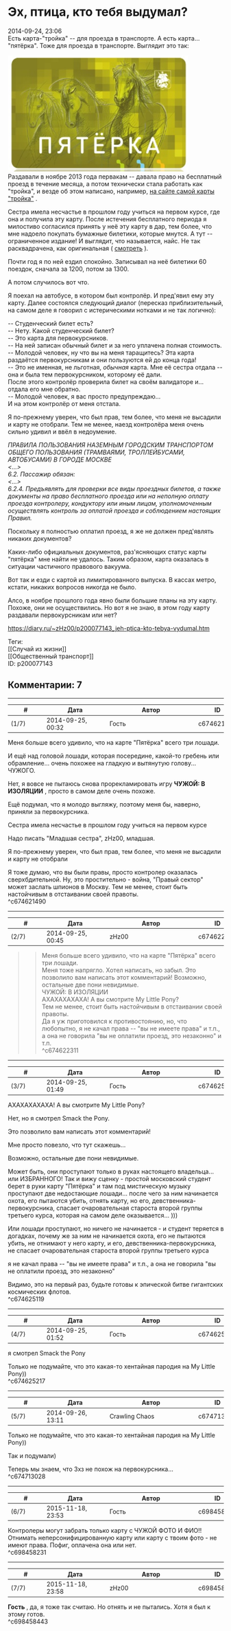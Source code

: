 Эх, птица, кто тебя выдумал?
============================

  
2014-09-24, 23:06  
 Есть карта-"тройка" -- для проезда в транспорте. А есть карта... "пятёрка". Тоже для проезда в транспорте. Выглядит это так:   
   
  ![](pics/d13d7031b41c.png)    
 Раздавали в ноябре 2013 года первакам -- давала право на бесплатный проезд в течение месяца, а потом технически стала работать как "тройка", и везде об этом написано, например,  [на сайте самой карты "тройка"](http://troika.mos.ru/passazhiram/news/trojka/karta_pyaterka_dostupna_pervokursnikam_s_noyabrya/)  .   
   
 Сестра имела несчастье в прошлом году учиться на первом курсе, где она и получила эту карту. После истечения бесплатного периода я милостиво согласился принять у неё эту карту в дар, тем более, что мне надоело покупать бумажные билетики, которые мнутся. А тут -- ограниченное издание! И выглядит, что называется, найс. Не так расквадрачена, как оригинальная (  [смотреть](https://ru.wikipedia.org/wiki/Тройка_(транспортная_карта))  ).   
   
 Почти год я по ней ездил спокойно. Записывал на неё билетики 60 поездок, сначала за 1200, потом за 1300.   
   
 А потом случилось вот что.   
   
 Я поехал на автобусе, в котором был контролёр. И пред'явил ему эту карту. Далее состоялся следующий диалог (пересказ приблизительный, на самом деле я говорил с истерическими нотками и не так логично):   
   
 -- Студенческий билет есть?   
 -- Нету. Какой студенческий билет?   
 -- Это карта для первокурсников.   
 -- На ней записан обычный билет и за него уплачена полная стоимость.   
 -- Молодой человек, ну что вы на меня таращитесь? Эта карта раздаётся первокурсникам и они пользуются ей до конца года!   
 -- Это не именная, не льготная,  *обычная*  карта. Мне её сестра отдала -- она и была тем первокурсником, которому её дали.   
 После этого контролёр проверила билет на своём валидаторе и... отдала его мне обратно.   
 -- Молодой человек, я вас просто предупреждаю...   
 И на этом контролёр от меня отстала.   
   
 Я по-прежнему уверен, что был прав, тем более, что меня не высадили и карту не отобрали. Тем не менее, наезд контролёра меня очень сильно удивил и ввёл в недоумение.   
   
  *ПРАВИЛА ПОЛЬЗОВАНИЯ НАЗЕМНЫМ ГОРОДСКИМ ТРАНСПОРТОМ ОБЩЕГО ПОЛЬЗОВАНИЯ (ТРАМВАЯМИ, ТРОЛЛЕЙБУСАМИ, АВТОБУСАМИ) В ГОРОДЕ МОСКВЕ   
 <...>   
 6.2. Пассажир обязан:   
 <...>   
 6.2.4. Предъявлять для проверки все виды проездных билетов, а также документы на право бесплатного проезда или на неполную оплату проезда контролеру, кондуктору или иным лицам, уполномоченным осуществлять контроль за оплатой проезда и соблюдением настоящих Правил.*    
   
 Поскольку я полностью оплатил проезд, я же не должен пред'являть никаких документов?   
   
 Каких-либо официальных документов, раз'ясняющих статус карты "пятёрка" мне найти не удалось. Таким образом, карта оказалась в ситуации частичного правового вакуума.   
   
 Вот так и езди с картой из лимитированного выпуска. В кассах метро, кстати, никаких вопросов никогда не было.   
   
 Алсо, в ноябре прошлого года явно были большие планы на эту карту. Похоже, они не осуществились. Но вот я не знаю, в этом году карту раздавали первокурсникам или нет?   
  
<https://diary.ru/~zHz00/p200077143_jeh-ptica-kto-tebya-vydumal.htm>  
  
Теги:  
[[Случай из жизни]]  
[[Общественный транспорт]]  
ID: p200077143  


Комментарии: 7
--------------

  


---



|         #         |              Дата              |                     Автор                     |           ID           |
| --- | --- | --- | --- |
| (1/7) | 2014-09-25, 00:32 | Гость | c674621490 |

  
 Меня больше всего удивило, что на карте "Пятёрка" всего три лошади.   
   
 И ещё над головой лошади, которая посередине, какой-то гребень или обрамление... очень похожее на гладкую и вытянутую голову... ЧУЖОГО.   
   
 Нет, я вовсе не пытаюсь снова прорекламировать игру  **ЧУЖОЙ: В ИЗОЛЯЦИИ**  , просто в самом деле очень похоже.   
   
 Ещё подумал, что я молодо выгляжу, поэтому меня бы, наверно, приняли за первокурсника.   
   
  Сестра имела несчастье в прошлом году учиться на первом курсе    
   
 Надо писать "Младшая сестра", zHz00, младшая.   
   
  Я по-прежнему уверен, что был прав, тем более, что меня не высадили и карту не отобрали    
   
 Я тоже думаю, что вы были правы, просто контролер оказалась сверхбдительной. Ну, это простительно - война, "Правый сектор" может заслать шпионов в Москву. Тем не менее, стоит быть настойчивым в отстаивании своей правоты.   
 ^c674621490

---



|         #         |              Дата              |                     Автор                     |           ID           |
| --- | --- | --- | --- |
| (2/7) | 2014-09-25, 00:45 | zHz00 | c674622311 |

  
 >>Меня больше всего удивило, что на карте "Пятёрка" всего три лошади.   
 Меня тоже напрягло. Хотел написать, но забыл. Это позволило вам написать этот комментарий! Возможно, остальные две пони невидимые.   
 >>ЧУЖОЙ: В ИЗОЛЯЦИИ   
 АХАХАХАХАХА! А вы смотрите My Little Pony?   
 >>Тем не менее, стоит быть настойчивым в отстаивании своей правоты.   
 Да я уж приготовился к противостоянию, но, что любопытно, я не качал права -- "вы не имеете права" и т.п., а она не говорила "вы не оплатили проезд, это незаконно" и т.п.   
 ^c674622311

---



|         #         |              Дата              |                     Автор                     |           ID           |
| --- | --- | --- | --- |
| (3/7) | 2014-09-25, 01:49 | Гость | c674625119 |

  
  АХАХАХАХАХА! А вы смотрите My Little Pony?    
   
 Нет, но я смотрел Smack the Pony.   
   
  Это позволило вам написать этот комментарий!    
   
 Мне просто повезло, что тут скажешь...   
   
  Возможно, остальные две пони невидимые.    
   
 Может быть, они проступают только в руках настоящего владельца... или ИЗБРАННОГО! Так и вижу сценку - простой московский студент берет в руки карту "Пятёрка" и там под мистическую музыку проступают две недостающие лошади... после чего за ним начинается охота, его пытаются убить, отнять карту, но его, девственника-первокурсника, спасает очаровательная староста второй группы третьего курса, которая на самом деле оказывается... )))   
   
 Или лошади проступают, но ничего не начинается - и студент теряется в догадках, почему же за ним не начинается охота, его не пытаются убить, не отнимают у него карту, и его, девственника-первокурсника, не спасает очаровательная староста второй группы третьего курса   
   
  я не качал права -- "вы не имеете права" и т.п., а она не говорила "вы не оплатили проезд, это незаконно"    
   
 Видимо, это на первый раз, будьте готовы к эпической битве гигантских космических флотов.   
 ^c674625119

---



|         #         |              Дата              |                     Автор                     |           ID           |
| --- | --- | --- | --- |
| (4/7) | 2014-09-25, 01:52 | Гость | c674625217 |

  
  я смотрел Smack the Pony    
   
 Только не подумайте, что это какая-то хентайная пародия на My Little Pony))   
 ^c674625217

---



|         #         |              Дата              |                     Автор                     |           ID           |
| --- | --- | --- | --- |
| (5/7) | 2014-09-26, 13:11 | Crawling Chaos | c674713028 |

  
  Только не подумайте, что это какая-то хентайная пародия на My Little Pony))    
   
 Так и подумали)   
   
 Теперь мы знаем, что Зхз не похож на первокурсника...   
 ^c674713028

---



|         #         |              Дата              |                     Автор                     |           ID           |
| --- | --- | --- | --- |
| (6/7) | 2015-11-18, 23:53 | Гость | c698458231 |

  
 Контролеры могут забрать только карту с ЧУЖОЙ ФОТО И ФИО!! Отнимать неперсонифицированную карту или карту с твоим фото - не имеют права. Пофиг, оплачена она или нет.   
 ^c698458231

---



|         #         |              Дата              |                     Автор                     |           ID           |
| --- | --- | --- | --- |
| (7/7) | 2015-11-18, 23:58 | zHz00 | c698458443 |

  
  **Гость**  , да, я тоже так считаю. Но отнять и не пытались. Хотя я был к этому готов.   
 ^c698458443
